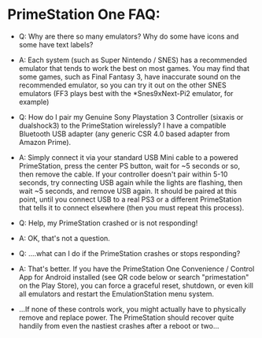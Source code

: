# PrimeStation One FAQ:

* Q: Why are there so many emulators?  Why do some have icons and some have text labels?
* A: Each system (such as Super Nintendo / SNES) has a recommended emulator that tends to work the best on most games.  You may find that some games, such as Final Fantasy 3, have inaccurate sound on the recommended emulator, so you can try it out on the other SNES emulators (FF3 plays best with the *Snes9xNext-Pi2 emulator, for example)

* Q: How do I pair my Genuine Sony Playstation 3 Controller (sixaxis or dualshock3) to the PrimeStation wirelessly?  I have a compatible Bluetooth USB adapter (any generic CSR 4.0 based adapter from Amazon Prime).
* A: Simply connect it via your standard USB Mini cable to a powered PrimeStation, press the center PS button, wait for ~5 seconds or so, then remove the cable.  If your controller doesn't pair within 5-10 seconds, try connecting USB again while the lights are flashing, then wait ~5 seconds, and remove USB again.  It should be paired at this point, until you connect USB to a real PS3 or a different PrimeStation that tells it to connect elsewhere (then you must repeat this process).

* Q: Help, my PrimeStation crashed or is not responding!
* A: OK, that's not a question.

* Q: ....what can I do if the PrimeStation crashes or stops responding?
* A: That's better.  If you have the PrimeStation One Convenience / Control App for Android installed (see QR code below or search "primestation" on the Play Store), you can force a graceful reset, shutdown, or even kill all emulators and restart the EmulationStation menu system.  
* ...If none of these controls work, you might actually have to physically remove and replace power.  The PrimeStation should recover quite handily from even the nastiest crashes after a reboot or two...


